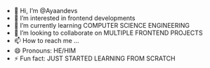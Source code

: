 - 👋 Hi, I’m @Ayaandevs
- 👀 I’m interested in frontend developments
- 🌱 I’m currently learning COMPUTER SCIENCE ENGINEERING
- 💞️ I’m looking to collaborate on MULTIPLE FRONTEND PROJECTS
- 📫 How to reach me ...
- 😄 Pronouns: HE/HIM
- ⚡ Fun fact: JUST STARTED LEARNING FROM SCRATCH

<!---
Ayaandevs/Ayaandevs is a ✨ special ✨ repository because its `README.md` (this file) appears on your GitHub profile.
You can click the Preview link to take a look at your changes.
--->
